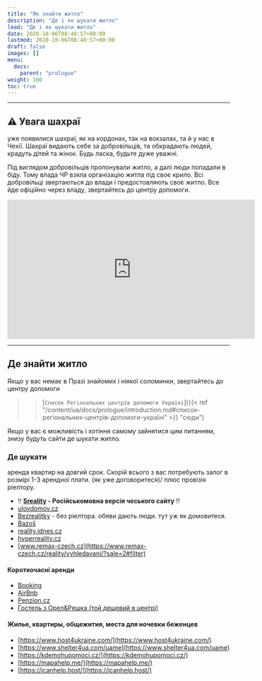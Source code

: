```yaml
---
title: "Як знайти житло"
description: "Де і як шукати житло"
lead: "Де і як шукати житло"
date: 2020-10-06T08:48:57+00:00
lastmod: 2020-10-06T08:48:57+00:00
draft: false
images: []
menu:
  docs:
    parent: "prologue"
weight: 100
toc: true
---
```


---

## :warning: Увага шахраї

 уже появилися шахраї, як на кордонах, так на вокзалах, та й у нас в Чехії.
Шахраї видають себе за добровільців, та обкрадають людей, крадуть дітей та жінок. Будь ласка, будьте дуже уважні.

Під виглядом добровільців пропонували житло, а далі люди попадали в біду.
Тому влада ЧР взяла організацію житла під своє крило. Всі добровільці звертаються до влади і предостовляють своє житло.
Все йде офіційно через владу, звертайтесь до центру допомоги.

<iframe width="560" height="315" src="https://www.youtube-nocookie.com/embed/bmcgvAsd5mA" title="YouTube video player" frameborder="0" allow="accelerometer; autoplay; clipboard-write; encrypted-media; gyroscope; picture-in-picture" allowfullscreen></iframe>

---
## Де знайти житло

Якщо у вас немає в Празі знайомих і ніякої соломинки, звертайтесь до центру допомоги
> > [`Список Регіональних центрів допомоги Україні`]({{< ref "/content/ua/docs/prologue/introduction.md#список-регіональних-центрів-допомоги-україні" >}} "сюди")

Якщо у вас є можливість і хотіння самому зайнятися цим питанням, знизу будуть сайти де шукати житло.


### Де шукати
аренда квартир на довгий срок. Скорій всього з вас потребують залог в розмірі 1-3 арендної плати. (як уже договоритеся)/ плюс провізія ріелтору.

* :bangbang: **[Sreality](https://www.sreality.cz/ru/search/apartments) - Російськомовна версія чеського сайту** :bangbang:
* [ulovdomov.cz](https://www.ulovdomov.cz/vyhledavani/pronajem/%C4%8Cesk%C3%A1%20republika/pomoc-ukrajine)
* [Bezrealitky](https://www.bezrealitky.cz) - без ріелтора. обяви дають люди. тут уж як домовитеся.
* [Bazoš](https://reality.bazos.cz/pronajmu/byt/)
* [reality.idnes.cz](reality.idnes.cz)
* [hyperreality.cz](hyperreality.cz)
* [www.remax-czech.cz](https://www.remax-czech.cz/reality/vyhledavani/?sale=2#filter)

#### Короткочасні аренди

* [Booking](https://www.booking.com/budget/city/cz/prague.uk.html?aid=356980&label=gog235jc-1DCAMYAig6OP8CSAVYA2g6iAEBmAEFuAEHyAEN2AED6AEB-AECiAIBqAIDuAKj9KeRBsACAdICJDYzZGM1NzZjLTMyODYtNDQ2Zi1iMWM3LTE0YzU4ZjIyMjJjNdgCBOACAQ&sid=227361d5d5d5cc43b078e5e5a10ba84d&lang=uk&soz=1&lang_click=other;cdl=cs;lang_changed=1)
* [AirBnb](https://www.airbnb.com.ua/?_set_bev_on_new_domain=1646918234_MDU1YTY0Mjk4NTY4)
* [Penzion.cz](https://www.penzion.cz)
* [Гостель з Орел&Решка (той дещевий в центрі)](https://www.czech-inn.com)

#### Жилье, квартиры, общежития, места для ночевки беженцев
* [https://www.host4ukraine.com/](https://www.host4ukraine.com/)
* [https://www.shelter4ua.com/uame](https://www.shelter4ua.com/uame)
* [https://kdemohupomoci.cz/](https://kdemohupomoci.cz/)
* [https://mapahelp.me/](https://mapahelp.me/)
* [https://icanhelp.host/](https://icanhelp.host/)
